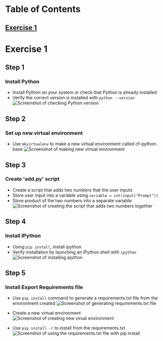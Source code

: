 # Table of Contents

## [Exercise 1](https://github.com/emnnichols/python-achievement-1#Exercise-1)

# Exercise 1

## Step 1
### Install Python
* Install Python on your system or check that Python is already installed
* Verify the correct version is installed with `python --version`
![Screenshot of checking Python version](/Step%201_Install%20Python.png)

## Step 2
### Set up new virtual environment
* Use `mkvirtualenv` to make a new virtual environment called cf-python-base
![Screenshot of making new virtual environment](/Step%202_New%20Virt%20Env.png)

## Step 3
### Create 'add.py' script
* Create a script that adds two numbers that the user inputs
* Store user input into a variable using `variable = int(input("Prompt"))`
* Store product of the two numbers into a separate variable
![Screenshot of creating the script that adds two numbers together](/Step%203_VS%20Code.png)

## Step 4
### Install IPython
* Using  `pip install`, install ipython
* Verify installation by launching an IPython shell with `ipython`
![Screenshot of installing ipython](/Step%204_Install%20IPython.png)

## Step 5
### Install Export Requirements file
* Use `pip install` command to generate a requirements.txt file from the environment created
![Screenshot of generating requirements.txt file](/Step%205a_Requirements%20file.png)

* Create a new virtual environment
![Screenshot of creating new virual environment](/Step%205b_Copy%20env.png)

* Use `pip install -r` to install from the requirements.txt
![Screenshot of using the requirements.txt file with pip install](/Step%205c_%20Pip%20install%20requirements.png)